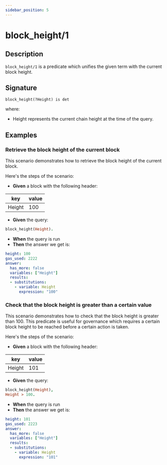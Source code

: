```yaml
---
sidebar_position: 5
---
```

[//]: # (This file is auto-generated. Please do not modify it yourself.)

# block_height/1

## Description

`block_height/1` is a predicate which unifies the given term with the current block height.

## Signature

```text
block_height(?Height) is det
```

where:

- Height represents the current chain height at the time of the query.

## Examples

### Retrieve the block height of the current block

This scenario demonstrates how to retrieve the block height of the current block.

Here's the steps of the scenario:

- **Given** a block with the following header:

| key | value |
| --- | ----- |
| Height | 100 |

- **Given** the query:

```  prolog
block_height(Height).
```

- **When** the query is run
- **Then** the answer we get is:

```  yaml
height: 100
gas_used: 2222
answer:
  has_more: false
  variables: ["Height"]
  results:
  - substitutions:
    - variable: Height
      expression: "100"
```

### Check that the block height is greater than a certain value

This scenario demonstrates how to check that the block height is greater than 100. This predicate is useful for
governance which requires a certain block height to be reached before a certain action is taken.

Here's the steps of the scenario:

- **Given** a block with the following header:

| key | value |
| --- | ----- |
| Height | 101 |

- **Given** the query:

```  prolog
block_height(Height),
Height > 100.
```

- **When** the query is run
- **Then** the answer we get is:

```  yaml
height: 101
gas_used: 2223
answer:
  has_more: false
  variables: ["Height"]
  results:
  - substitutions:
    - variable: Height
      expression: "101"
```
